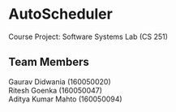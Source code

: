 # AutoScheduler
Course Project: Software Systems Lab (CS 251) <br>

## Team Members
Gaurav Didwania     (160050020)<br>
Ritesh Goenka       (160050047)<br>
Aditya Kumar Mahto  (160050094)<br>
